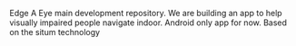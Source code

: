 Edge A Eye main development repository. We are building an app to help visually impaired people navigate indoor. Android only app for now. Based on the situm technology